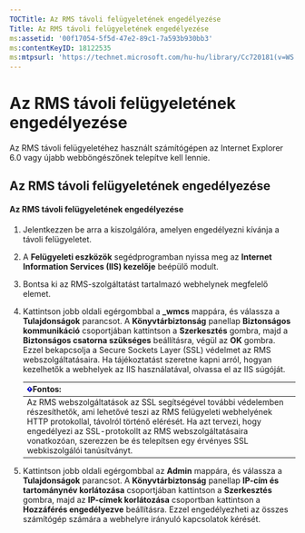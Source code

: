 ```yaml
---
TOCTitle: Az RMS távoli felügyeletének engedélyezése
Title: Az RMS távoli felügyeletének engedélyezése
ms:assetid: '00f17054-5f5d-47e2-89c1-7a593b930bb3'
ms:contentKeyID: 18122535
ms:mtpsurl: 'https://technet.microsoft.com/hu-hu/library/Cc720181(v=WS.10)'
---
```


Az RMS távoli felügyeletének engedélyezése
==========================================

Az RMS távoli felügyeletéhez használt számítógépen az Internet Explorer 6.0 vagy újabb webböngészőnek telepítve kell lennie.

Az RMS távoli felügyeletének engedélyezése
------------------------------------------

#### Az RMS távoli felügyeletének engedélyezése

1.  Jelentkezzen be arra a kiszolgálóra, amelyen engedélyezni kívánja a távoli felügyeletet.

2.  A **Felügyeleti eszközök** segédprogramban nyissa meg az **Internet Information Services (IIS) kezelője** beépülő modult.

3.  Bontsa ki az RMS-szolgáltatást tartalmazó webhelynek megfelelő elemet.

4.  Kattintson jobb oldali egérgombbal a **\_wmcs** mappára, és válassza a **Tulajdonságok** parancsot. A **Könyvtárbiztonság** panellap **Biztonságos kommunikáció** csoportjában kattintson a **Szerkesztés** gombra, majd a **Biztonságos csatorna szükséges** beállításra, végül az **OK** gombra. Ezzel bekapcsolja a Secure Sockets Layer (SSL) védelmet az RMS webszolgáltatásaira. Ha tájékoztatást szeretne kapni arról, hogyan kezelhetők a webhelyek az IIS használatával, olvassa el az IIS súgóját.

    | ![](images/Cc720181.Important(WS.10).gif)Fontos:                                                                                                                                                                                                                                                                     |
    |---------------------------------------------------------------------------------------------------------------------------------------------------------------------------------------------------------------------------------------------------------------------------------------------------------------------------------------------------|
    | Az RMS webszolgáltatások az SSL segítségével további védelemben részesíthetők, ami lehetővé teszi az RMS felügyeleti webhelyének HTTP protokollal, távolról történő elérését. Ha azt tervezi, hogy engedélyezi az SSL-protokollt az RMS webszolgáltatásaira vonatkozóan, szerezzen be és telepítsen egy érvényes SSL webkiszolgálói tanúsítványt. |

5.  Kattintson jobb oldali egérgombbal az **Admin** mappára, és válassza a **Tulajdonságok** parancsot. A **Könyvtárbiztonság** panellap **IP-cím és tartománynév korlátozása** csoportjában kattintson a **Szerkesztés** gombra, majd az **IP-címek korlátozása** csoportban kattintson a **Hozzáférés engedélyezve** beállításra. Ezzel engedélyezheti az összes számítógép számára a webhelyre irányuló kapcsolatok kérését.

